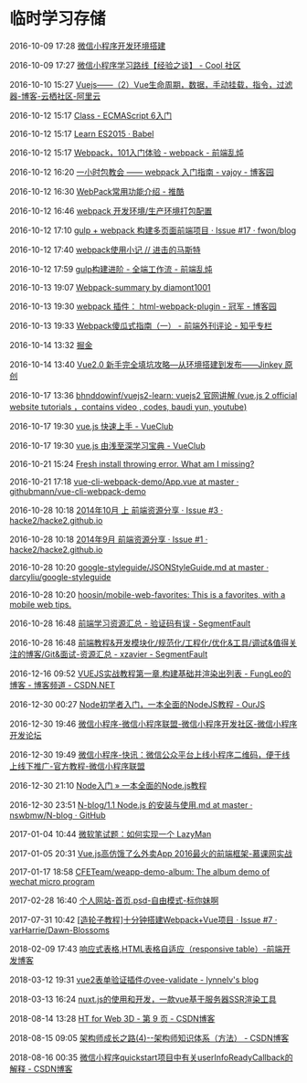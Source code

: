 # 临时学习存储

2016-10-09 17:28 [微信小程序开发环境搭建](http://mp.weixin.qq.com/s?__biz=MzAwNDcyNjI3OA==&mid=2650839401&idx=1&sn=034bfe7391b479651d5e8c8a1b3995ef&scene=1&srcid=0926xpBwoP4XEcT7bsd4oRnR#wechat_redirect)

2016-10-09 17:27 [微信小程序学习路线【经验之谈】 - Cool 社区](http://cool.php0.net/?/article/3)

2016-10-10 15:27 [Vuejs——（2）Vue生命周期，数据，手动挂载，指令，过滤器-博客-云栖社区-阿里云](https://yq.aliyun.com/articles/59895?spm=5176.100239.blogcont59894.32.XQDlVP)

2016-10-12 15:17 [Class - ECMAScript 6入门](http://es6.ruanyifeng.com/#docs/class)

2016-10-12 15:17 [Learn ES2015 · Babel](https://babeljs.io/docs/learn-es2015/#modules)

2016-10-12 15:17 [Webpack，101入门体验 - webpack - 前端乱炖](http://html-js.com/article/3009)

2016-10-12 16:20 [一小时包教会 —— webpack 入门指南 - vajoy - 博客园](http://www.cnblogs.com/vajoy/p/4650467.html)

2016-10-12 16:30 [WebPack常用功能介绍 - 推酷](http://www.tuicool.com/articles/vAbYruq)

2016-10-12 16:46 [webpack 开发环境/生产环境打包配置](http://yj1438.github.io/2016/06/11/webpack.html)

2016-10-12 17:10 [gulp + webpack 构建多页面前端项目 · Issue #17 · fwon/blog](https://github.com/fwon/blog/issues/17)

2016-10-12 17:40 [webpack使用小记 // 进击的马斯特](http://pinkyjie.com/2016/03/05/webpack-tips/)

2016-10-12 17:59 [gulp构建进阶 - 全端工作流 - 前端乱炖](http://www.html-js.com/article/The-end-of-construction-of-advanced-workflow-gulp)

2016-10-13 19:07 [Webpack-summary by diamont1001](https://diamont1001.github.io/webpack-summary/)

2016-10-13 19:30 [webpack 插件： html-webpack-plugin - 冠军 - 博客园](http://www.cnblogs.com/haogj/p/5160821.html)

2016-10-13 19:33 [Webpack傻瓜式指南（一） - 前端外刊评论 - 知乎专栏](https://zhuanlan.zhihu.com/p/20367175)

2016-10-14 13:32 [掘金](http://gold.xitu.io/welcome/frontend?utm_source=w3cplus&utm_medium=word&utm_content=ganhuo&utm_campaign=q3_personal)

2016-10-14 13:40 [Vue2.0 新手完全填坑攻略—从环境搭建到发布——Jinkey 原创](http://mp.weixin.qq.com/s?__biz=MjM5MDE5NzUwOQ==&mid=2654807205&idx=1&sn=c1f13e5be20ab7474e47448ec0de7e66&chksm=bd81f6cf8af67fd9a62e420728ef9f3680ee98c592db50b26e634fb0c61f4e4f8d72fe33ac15&scene=0#wechat_redirect)

2016-10-17 13:36 [bhnddowinf/vuejs2-learn: vuejs2 官网讲解 (vue.js 2 official website tutorials ，contains video , codes, baudi yun, youtube)](https://github.com/bhnddowinf/vuejs2-learn)

2016-10-17 19:30 [vue.js 快速上手 - VueClub](http://www.vue-js.com/topic/56a8fd8b79efeb3428cb9e16)

2016-10-17 19:30 [vue.js 由浅至深学习宝典 - VueClub](http://www.vue-js.com/topic/56cfc64965cf1c422e006834)

2016-10-21 15:24 [Fresh install throwing error. What am I missing?](https://laracasts.com/discuss/channels/vue/fresh-install-throwing-error-what-am-i-missing)

2016-10-21 17:18 [vue-cli-webpack-demo/App.vue at master · githubmann/vue-cli-webpack-demo](https://github.com/githubmann/vue-cli-webpack-demo/blob/master/src/App.vue)

2016-10-28 10:18 [2014年10月 上 前端资源分享 · Issue #3 · hacke2/hacke2.github.io](https://github.com/hacke2/hacke2.github.io/issues/3)

2016-10-28 10:18 [2014年9月 前端资源分享 · Issue #1 · hacke2/hacke2.github.io](https://github.com/hacke2/hacke2.github.io/issues/1)

2016-10-28 10:20 [google-styleguide/JSONStyleGuide.md at master · darcyliu/google-styleguide](https://github.com/darcyliu/google-styleguide/blob/master/JSONStyleGuide.md)

2016-10-28 10:20 [hoosin/mobile-web-favorites: This is a favorites, with a mobile web tips.](https://github.com/hoosin/mobile-web-favorites)

2016-10-28 16:48 [前端学习资源汇总 - 验证码有误 - SegmentFault](https://segmentfault.com/a/1190000006696065)

2016-10-28 16:48 [前端教程&amp;开发模块化/规范化/工程化/优化&amp;工具/调试&amp;值得关注的博客/Git&amp;面试-资源汇总 - xzavier - SegmentFault](https://segmentfault.com/a/1190000007062464)

2016-12-16 09:52 [VUEJS实战教程第一章,构建基础并渲染出列表 - FungLeo的博客 - 博客频道 - CSDN.NET](http://blog.csdn.net/fungleo/article/details/51649074)

2016-12-30 00:27 [Node初学者入门，一本全面的NodeJS教程 - OurJS](http://ourjs.com/detail/529ca5950cb6498814000005)

2016-12-30 19:46 [微信小程序-微信小程序联盟-微信小程序开发社区-微信小程序开发论坛](http://www.wxapp-union.com/)

2016-12-30 19:49 [微信小程序-快讯：微信公众平台上线小程序二维码，便于线上线下推广-官方教程-微信小程序联盟](http://www.wxapp-union.com/article-939-1.html)

2016-12-30 21:10 [Node入门 » 一本全面的Node.js教程](http://www.nodebeginner.org/index-zh-cn.html?utm_source=ourjs.com)

2016-12-30 23:51 [N-blog/1.1 Node.js 的安装与使用.md at master · nswbmw/N-blog · GitHub](https://github.com/nswbmw/N-blog/blob/master/book/1.1%20Node.js%20%E7%9A%84%E5%AE%89%E8%A3%85%E4%B8%8E%E4%BD%BF%E7%94%A8.md)

2017-01-04 10:44 [微软笔试题：如何实现一个 LazyMan](http://mp.weixin.qq.com/s?__biz=MzAxODE2MjM1MA==&mid=2651551620&idx=1&sn=509e8ff624cf676d35cb31315c87937e&chksm=8025a045b75229532293650e196403fc7558acb0b3e563bd87d21743371969ef97cc3d95b366&mpshare=1&scene=1&srcid=0103BwRIIlToJigzeeogLWAL#rd)

2017-01-05 20:31 [Vue.js高仿饿了么外卖App 2016最火的前端框架-慕课网实战](http://coding.imooc.com/class/74.html)

2017-01-17 18:58 [CFETeam/weapp-demo-album: The album demo of wechat micro program](https://github.com/CFETeam/weapp-demo-album)

2017-02-28 16:40 [个人网站-首页.psd-自由模式-标你妹啊](http://www.biaonimeia.com/project/d75e317adaba669bd504853e19778729/584a904f7aaff15924e22faa/psdparse?psdid=58ae77f7a9b27c3345493939&mode=detail)

2017-07-31 10:42 [[造轮子教程]十分钟搭建Webpack+Vue项目 · Issue #7 · varHarrie/Dawn-Blossoms](https://github.com/varHarrie/Dawn-Blossoms/issues/7)

2018-02-09 17:43 [响应式表格,HTML表格自适应（responsive table）-前端开发博客](http://caibaojian.com/responsive-tables.html)

2018-03-12 19:31 [vue2表单验证插件のvee-validate - lynnelv's blog](http://lynnelv.github.io/veevalidate)

2018-03-13 16:24 [nuxt.js的使用和开发，一款vue基于服务器SSR渲染工具](http://www.fly63.com/article/detial/7)

2018-08-14 13:28 [HT for Web 3D - 第 9 页 - CSDN博客](https://blog.csdn.net/xhload3d/article/list/9)

2018-08-15 09:05 [架构师成长之路(4)--架构师知识体系（方法） - CSDN博客](https://blog.csdn.net/hguisu/article/details/49445263)

2018-08-16 00:35 [微信小程序quickstart项目中有关userInfoReadyCallback的解释 - CSDN博客](https://blog.csdn.net/worldmakewayfordream/article/details/78284063)



